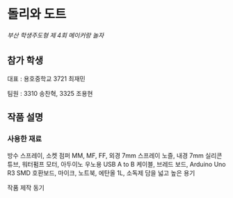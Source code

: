 # 돌리와 도트

###### 부산 학생주도형 제 4회 메이커랑 놀자



## 참가 학생

대표 : 용호중학교 3721 최재민

팀원 : 3310 송찬혁, 3325 조용현



## 작품 설명

### 사용한 재료

방수 스프레이, 소켓 점퍼 MM, MF, FF, 외경 7mm 스프레이 노즐, 내경 7mm 실리콘 튜브, 워터펌프 모터, 아두이노 우노용 USB A to B 케이블, 브레드 보드, Arduino Uno R3 SMD 호환보드, 마이크, 노트북, 에탄올 1L, 소독제 담을 넓고 높은 용기



작품 제작 동기

